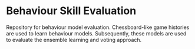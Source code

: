 # Behaviour Skill Evaluation
Repository for behaviour model evaluation. Chessboard-like game histories are used to learn behaviour models.
Subsequently, these models are used to evaluate the ensemble learning and voting approach. 
